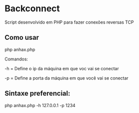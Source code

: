 # Backconnect
Script desenvolvido em PHP para fazer conexões reversas TCP

## Como usar
php anhax.php

Comandos:

-h    =    Define o ip da máquina em que voc vai se conectar

-p    =    Define a porta da máquina em que você vai se conectar


## Sintaxe preferencial:

php anhax.php -h 127.0.0.1 -p 1234
